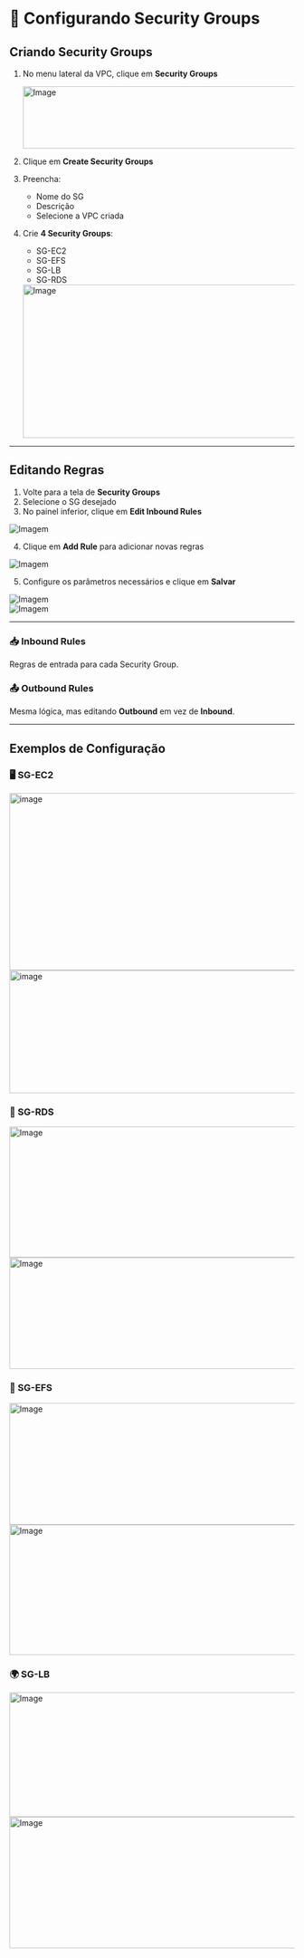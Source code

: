 # 🔐 Configurando Security Groups

## Criando Security Groups

1. No menu lateral da VPC, clique em **Security Groups**
     
   <img width="729" height="110" alt="Image" src="https://github.com/user-attachments/assets/e15eb533-450c-4b5f-b604-43a5443fbf15" />

3. Clique em **Create Security Groups**  
4. Preencha:  
   - Nome do SG  
   - Descrição  
   - Selecione a VPC criada  

5. Crie **4 Security Groups**:  
   - SG-EC2  
   - SG-EFS  
   - SG-LB  
   - SG-RDS

  
   <img width="691" height="271" alt="Image" src="https://github.com/user-attachments/assets/1409d424-e805-48f1-93a1-6b07f5b94172" />

---

## Editando Regras

1. Volte para a tela de **Security Groups**  
2. Selecione o SG desejado  
3. No painel inferior, clique em **Edit Inbound Rules**  

![Imagem]()

4. Clique em **Add Rule** para adicionar novas regras  

![Imagem]()

5. Configure os parâmetros necessários e clique em **Salvar**  

![Imagem]()  
![Imagem]()

---

### 📥 Inbound Rules
Regras de entrada para cada Security Group.  

### 📤 Outbound Rules
Mesma lógica, mas editando **Outbound** em vez de **Inbound**.  

---

## Exemplos de Configuração

### 🖥 SG-EC2  
<img width="1311" height="313" alt="image" src="https://github.com/user-attachments/assets/123c1e54-d248-4d28-be16-93c4685f458f" />

<img width="1301" height="217" alt="image" src="https://github.com/user-attachments/assets/ef4d94bc-d347-462b-8a4a-3785a5cfd982" />

### 💾 SG-RDS  

<img width="1302" height="231" alt="Image" src="https://github.com/user-attachments/assets/08cdcbbc-e9fe-4c75-9a46-8efb9d9f6a68" />

<img width="1299" height="197" alt="Image" src="https://github.com/user-attachments/assets/5f6e7277-dc13-4481-9acd-bfacf52de66e" />

### 📂 SG-EFS  
<img width="1299" height="215" alt="Image" src="https://github.com/user-attachments/assets/e16ca3e0-cffc-4afd-9f67-9a70bb511717" />

 <img width="1303" height="230" alt="Image" src="https://github.com/user-attachments/assets/c22af25a-1e11-4951-ab6d-b596dc518808" />

### 🌍 SG-LB  
<img width="1302" height="220" alt="Image" src="https://github.com/user-attachments/assets/e20b4efc-d390-4b21-bd45-5b98fb4e9bde" />
     
<img width="1296" height="232" alt="Image" src="https://github.com/user-attachments/assets/841cb0dc-3c39-417d-bd11-7e69ae3a18d4" />




